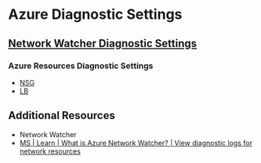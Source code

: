 # Azure Diagnostic Settings

## [Network Watcher Diagnostic Settings][1]

### Azure Resources Diagnostic Settings

- [NSG][2]
- [LB][3]

## Additional Resources

- Network Watcher
- [MS | Learn | What is Azure Network Watcher? | View diagnostic logs for network resources][1]

[1]: https://learn.microsoft.com/en-us/azure/network-watcher/network-watcher-monitoring-overview#view-diagnostic-logs-for-network-resources
[2]: ./ds-nsg.md
[3]: ./ds-lb.md
